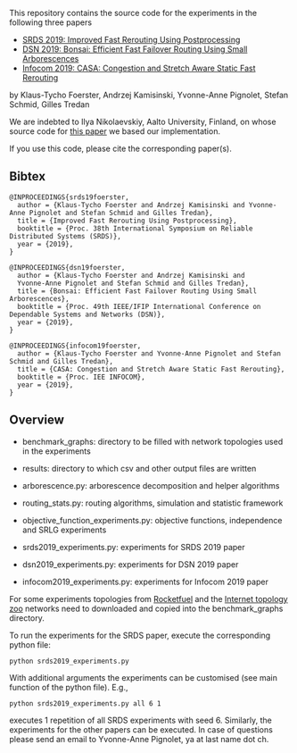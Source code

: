 This repository contains the source code for the experiments in the following three papers

* [SRDS 2019: Improved Fast Rerouting Using Postprocessing](https://www.univie.ac.at/ct/stefan/srds19failover.pdf)
* [DSN 2019: Bonsai: Efficient Fast Failover Routing Using Small Arborescences](https://www.univie.ac.at/ct/stefan/dsn19.pdf)
* [Infocom 2019: CASA: Congestion and Stretch Aware Static Fast Rerouting](https://www.univie.ac.at/ct/stefan/infocom2019e.pdf)

by Klaus-Tycho Foerster, Andrzej Kamisinski, Yvonne-Anne Pignolet, Stefan Schmid, Gilles Tredan

We are indebted to Ilya Nikolaevskiy, Aalto University, Finland, on whose source code for [this paper](
http://www.dia.uniroma3.it/~compunet/www/docs/chiesa/Resiliency-ToN.pdf) we based our implementation.

If you use this code, please cite the corresponding paper(s).

## Bibtex
```
@INPROCEEDINGS{srds19foerster,
  author = {Klaus-Tycho Foerster and Andrzej Kamisinski and Yvonne-Anne Pignolet and Stefan Schmid and Gilles Tredan},
  title = {Improved Fast Rerouting Using Postprocessing},
  booktitle = {Proc. 38th International Symposium on Reliable Distributed Systems (SRDS)},
  year = {2019},
}

@INPROCEEDINGS{dsn19foerster,
  author = {Klaus-Tycho Foerster and Andrzej Kamisinski and
  Yvonne-Anne Pignolet and Stefan Schmid and Gilles Tredan},
  title = {Bonsai: Efficient Fast Failover Routing Using Small Arborescences},
  booktitle = {Proc. 49th IEEE/IFIP International Conference on Dependable Systems and Networks (DSN)},
  year = {2019},
}

@INPROCEEDINGS{infocom19foerster,
  author = {Klaus-Tycho Foerster and Yvonne-Anne Pignolet and Stefan Schmid and Gilles Tredan},
  title = {CASA: Congestion and Stretch Aware Static Fast Rerouting},
  booktitle = {Proc. IEE INFOCOM},
  year = {2019},
}
```
## Overview

* benchmark_graphs: directory to be filled with network topologies used in the experiments
* results: directory to which csv and other output files are written

* arborescence.py: arborescence decomposition and helper algorithms
* routing_stats.py: routing algorithms, simulation and statistic framework
* objective_function_experiments.py: objective functions, independence and SRLG experiments
* srds2019_experiments.py: experiments for SRDS 2019 paper
* dsn2019_experiments.py: experiments for DSN 2019 paper
* infocom2019_experiments.py: experiments for Infocom 2019 paper

For some experiments topologies from [Rocketfuel](https://research.cs.washington.edu/networking/rocketfuel/) and the [Internet topology zoo](http://www.topology-zoo.org/) networks need to downloaded and copied into the benchmark_graphs directory.

To run the experiments for the SRDS paper, execute the corresponding python file:
```
python srds2019_experiments.py
```
With additional arguments the experiments can be customised (see main function of the python file). E.g., 
```
python srds2019_experiments.py all 6 1
```
executes 1 repetition of all SRDS experiments with seed 6. Similarly, the experiments for the other papers can be executed. In case of questions please send an email to Yvonne-Anne Pignolet, ya at last name dot ch.